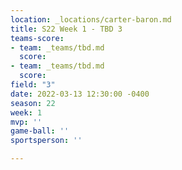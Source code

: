 ```yaml
---
location: _locations/carter-baron.md
title: S22 Week 1 - TBD 3
teams-score:
- team: _teams/tbd.md
  score: 
- team: _teams/tbd.md
  score: 
field: "3"
date: 2022-03-13 12:30:00 -0400
season: 22
week: 1
mvp: ''
game-ball: ''
sportsperson: ''

---
```


